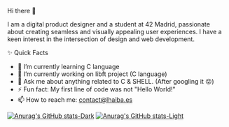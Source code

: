 Hi there 👋

I am a digital product designer and a student at 42 Madrid, passionate about creating seamless and visually appealing user experiences. I have a keen interest in the intersection of design and web development.

✨ Quick Facts

- 🌱 I’m currently learning C language
- 🔭 I’m currently working on libft project (C language)
- 💬 Ask me about anything related to C & SHELL. (After googling it 😜)
- ⚡ Fun fact: My first line of code was not "Hello World!"
- 📫 How to reach me: contact@lhaiba.es

[![Anurag's GitHub stats-Dark](https://github-readme-stats.vercel.app/api?username=anuraghazra&show_icons=true&theme=dark#gh-dark-mode-only)](https://github.com/anuraghazra/github-readme-stats#gh-dark-mode-only)
[![Anurag's GitHub stats-Light](https://github-readme-stats.vercel.app/api?username=anuraghazra&show_icons=true&theme=default#gh-light-mode-only)](https://github.com/anuraghazra/github-readme-stats#gh-light-mode-only)
